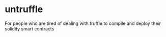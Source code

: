 # untruffle
For people who are tired of dealing with truffle to compile and deploy their solidity smart contracts
